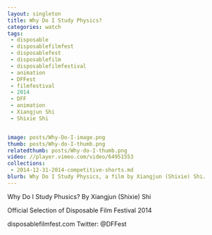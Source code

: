 ```yaml
---
layout: singleton
title: Why Do I Study Physics?
categories: watch
tags:
 - disposable
 - disposablefilmfest
 - disposablefest
 - disposablefilm
 - disposablefilmfestival
 - animation
 - DFFest
 - filmfestival
 - 2014
 - DFF
 - animation
 - Xiangjun Shi
 - Shixie Shi


image: posts/Why-Do-I-image.png
thumb: posts/Why-do-I-thumb.png
relatedthumb: posts/Why-do-I-thumb.png
video: //player.vimeo.com/video/64951553
collections:
 - 2014-12-31-2014-competitive-shorts.md
blurb: Why Do I Study Physics, a film by Xiangjun (Shixie) Shi.
---
```


Why Do I Study Phusics?
By Xiangjun (Shixie) Shi

Official Selection of Disposable Film Festival 2014

disposablefilmfest.com
Twitter: @DFFest

